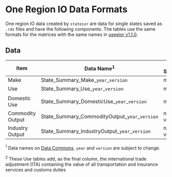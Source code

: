 # One Region IO Data Formats

One region IO data created by `stateior` are data for single states saved as `.rds` files and have the following components. The tables use the same formats for the matrices with the same names in [useeior v1.1.0](https://github.com/USEPA/useeior/tree/v1.1.0).

## Data

| Item                           | Data Name<sup>1</sup>  | Data Structure | Description |
| ------------------------------ | ---------------------- | -------------- | ----------- |
| Make                           | State_Summary_Make_`year`_`version` | matrix         | [Make (V)](https://github.com/USEPA/useeior/blob/v1.1.0/format_specs/Model.md#v) |
| Use                            | State_Summary_Use_`year`_`version`  | matrix         | [Use (U)](https://github.com/USEPA/useeior/blob/v1.1.0/format_specs/Model.md#u) <sup>2</sup> |
| Domestic Use                   | State_Summary_DomesticUse_`year`_`version` | matrix         | [Domestic Use (U_d)](https://github.com/USEPA/useeior/blob/v1.1.0/format_specs/Model.md#u) <sup>2</sup> |
| Commodity Output               | State_Summary_CommodityOutput_`year`_`version` | numeric vector | [Output Vectors](https://github.com/USEPA/useeior/blob/v1.1.0/format_specs/Model.md#output-vectors) |
| Industry Output                | State_Summary_IndustryOutput_`year`_`version`  | numeric vector | [Output Vectors](https://github.com/USEPA/useeior/blob/v1.1.0/format_specs/Model.md#output-vectors)|

<sup>1</sup> Data names on [Data Commons](https://dmap-data-commons-ord.s3.amazonaws.com/index.html?prefix=stateio/). `year` and `version` are subject to change.

<sup>2</sup> These Use tables add, as the final column, the international trade adjustment (ITA) containing the value of all transportation and insurance services and customs duties 

